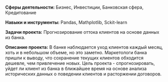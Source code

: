 **Сферы деятельности:** Бизнес, Инвестиции, Банковская сфера, Кредитование

**Навыки и инструменты:** Pandas, Mathplotlib, Sckit-learn

**Задачи проекта:** Прогнозирование оттока клиентов на основе данных из банка.

**Описание проекта:** В банке наблюдается уход клиентов каждый месяц, хоть и в небольшом объеме, но это заметно. Маркетологи банка пришли к выводу, что сохранение текущих клиентов обходится дешевле, чем привлечение новых. Цель проекта - спрогнозировать, уйдет ли клиент из банка в ближайшее время на основе анализа исторических данных о поведении клиентов и расторжении договоров.
